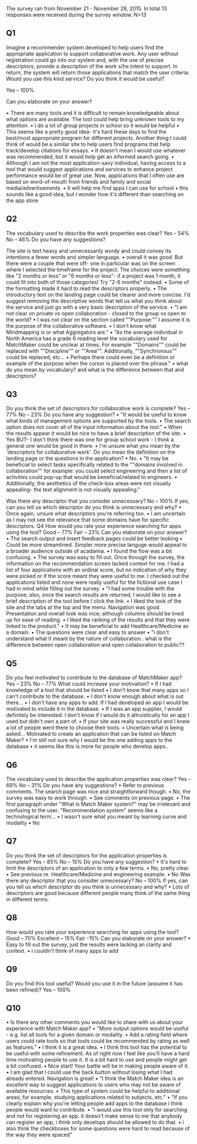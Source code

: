 The survey ran from November 21 - November 28, 2015. In total 13 responses were received during the survey window. 
N=13

## Q1
Imagine a recommender system developed to help users find the appropriate application to support collaborative work. Any user without registration could go into our system and, with the use of precise descriptors, provide a description of the work s/he intent to support. In return, the system will return those applications that match the user criteria. Would you use this kind service? Do you think it would be useful?

Yes – 100%

Can you elaborate on your answer?

•	There are many tools and it is difficult to remain knowledgeable about what options are available.  The tool could help bring unknown tools to my attention.
•	I do a lot of group projects in school so it would be helpful
•	This seems like a pretty good idea- it's hard these days to find the best/most appropriate program for different projects. Another thing I could think of would be a similar site to help users find programs that help track/develop citations for essays.
•	It doesn't mean I would use whatever was recommended, but it would help get an informed search going.
•	Although I am not the most application-savy individual, having access to a tool that would suggest applications and services to enhance project performance would be of great use. Now, applications that I often use are based on word-of-mouth from friends and family and social media/advertisements.
•	It will help me find apps I can use for school
•	this sounds like a good idea, but i wonder how it's different than searching on the app store

## Q2
The vocabulary used to describe the work properties was clear?
Yes – 54%
No – 46%
Do you have any suggestions?

The site is text heavy and unnecessarily wordy and could convey its intentions a fewer words and simpler language.
•	overall it was good. But there were a couple that were off- one in particular was on the screen where I selected the timeframe for the project. The choices were something like "2 months or less" or "6 months or less"- if a project was 1 month, it could fit into both of those categories! Try "2-6 months" instead.
•	Some of the formatting made it hard to read the descriptors properly. 
•	The introductory text on the landing page could be clearer and more concise.  I'd suggest removing the descriptive words that tell us what you think about the service and just go with a very basic description of the service.
•	"I am not clear on private vs open collaboration - closed to the group vs open to the world?
•	I was not clear on the section called ""Purpose:"" I assume it is the purpose of the collaborative software.
•	I don't know what Mindmapping is or what Aggregators are."
•	"As the average individual in North America has a grade 6 reading level the vocabulary used for MatchMaker could be unclear at times. For example ""Domains"" could be replaced with ""Discipline"" or ""Area"". Additionally, ""Synchronous"" could be replaced, etc...
•	Perhaps there could even be a definition or example of the purpose when the cursor is placed over the phrase."
•	what do you mean by vocabulary? and what is the difference between that and descriptors?

## Q3
Do you think the set of descriptors for collaborative work is complete?
Yes – 77%
No – 23%
Do you have any suggestion?
•	"It would be useful to know what kinds of management options are supported by the tools.
•	The search option does not cover all of the input information about the tool."
•	When the results appear it would be nice to have a brief description of the site. 
•	Yes BUT- I don't think there was one for group school work - I think a general one would be good in there. 
•	I'm unsure what you mean by the 'descriptors for collaborative work'.  Do you mean the definition on the landing page or the questions in the application?
•	No.
•	"It may be beneficial to select tasks specifically related to the ""domains involved in collaboration"" for example: you could select engineering and then a list of activities could pop-up that would be beneficial/related to engineers.
•	Additionally, the aesthetics of the check-box areas were not visually appealing- the text alignment is not visually appealing."

Was there any descriptor that you consider unnecessary?
No – 100%
If yes, can you tell us which descriptor do you think is unnecessary and why?
•	Once again, unsure what descriptors you're referring too.
•	I am uncertain as I may not see the relevance that some domains have for specific descriptors.
Q4
How would you rate your experience searching for apps using the tool?
Good – 77%
Fair – 23%
Can you elaborate on your answer?
•	The search output and insert feedback pages could be better looking
•	Could be more streamlined. Simpler more precise languge would appeal to a broader audience outside of acadamia.
•	I found the flow was a bit confusing. 
•	The survey was easy to fill out.  Once through the survey, the information on the recommendation screen lacked context for me.  I had a list of four applications with an ordinal score, but no indication of why they were picked or if the score meant they were useful to me.  I checked out the applications listed and none were really useful for the fictional use case I had in mind while filling out the survey.
•	"I had some trouble with the purpose; also, once the search results are returned, I would like to see a brief description of the tool before I click the link.
•	I liked the look of the site and the tabs at the top and the menu. Navigation was good. Presentation and overall look was nice; although columns should be lined up for ease of reading.
•	I liked the ranking of the results and that they were linked to the product."
•	It may be beneficial to add Healthcare/Medicine as a domain.
•	The questions were clear and easy to answer
•	"i don't understand what it meant by the nature of collaboration.. what is the difference between open collaboration and open collaboration to public??

## Q5
Do you feel motivated to contribute to the database of MatchMaker app?
Yes – 23%
No – 77%
What could increase your motivation?
•	If I had knowledge of a tool that should be listed
•	I don't know that many apps so I can't contribute to the database.
•	I don't know enough about what is out there...
•	I don't have any apps to add. If I had developed an app I would be motivated to include it in the database.
•	If I was an app supplier, I would definitely be interested.  I don't know if I would do it altruistically for an app I used but didn't own a part of.
•	If your site was really successful and I knew a lot of people went there to choose their tools.
•	Uncertain what is being asked... Motivated to create an application that can be listed on Match Maker?
•	I'm still not sure why I would be the one adding apps to the database
•	it seems like this is more for people who develop apps..

## Q6 
The vocabulary used to describe the application properties was clear?
Yes – 69% 
No – 31%
Do you have any suggestions?
•	Refer to previous comments. The search page was nice and straightforward though.
•	No, the survey was easy to work through.
•	See comments on previous page.
•	The first paragraph under "What is Match Maker system?" may be irrelevant and confusing to the user. "Recommendation system" seems like a technological term...
•	I wasn't sure what you meant by learning curve and modality
•	No

## Q7
Do you think the set of descriptors for the application properties is complete?
Yes – 85%
No – 15%
Do you have any suggestion?
•	It's hard to limit the descriptors of an application to only a few terms. 
•	No, pretty clear.
•	See previous re. Healthcare/Medicine and engineering example.
•	No
Was there any descriptor that you consider unnecessary?
No – 100%
If yes, can you tell us which descriptor do you think is unnecessary and why?
•	Lots of descriptors are good because different people many think of the same thing in different terms.

## Q8
How would you rate your experience searching for apps using the tool?
Good – 70%
Excellent – 15%
Fair -15%
Can you elaborate on your answer?
•	Easy to fill out the survey, just the results were lacking an clarity and context.
•	i couldn't think of many apps to add

## Q9
Do you find this tool useful? Would you use it in the future (assume it has been refined)?
Yes – 100%

## Q10
•	Is there any other comments you would like to share with us about your experience with Match Maker app?
•	"More output options would be useful - e.g. list all tools for a given domain or modality.
•	Add a rating field where users could rate tools so that tools could be recommended by rating as well as features."
•	I think it is a great idea.
•	I think this tool has the potential to be useful with some refinement. As of right now I feel like you'll have a hard time motivating people to use it. It is a bit hard to use and people might get a bit confused. 
•	Nice start!  Your battle will be in making people aware of it.
•	I am glad that I could use the back button without losing what I had already entered. Navigation is great!
•	"I think the Match Maker idea is an excellent way to suggest applications to users who may not be aware of available resources.
•	This type of system could be helpful to additional areas; for example, studying applications related to subjects, etc."
•	"If you clearly explain why you're letting people add apps to the database i think people would want to contribute.
•	"i would use this tool only for searching and not for registering an app. it doesn't make sense to me that anybody can register an app, i think only develops should be allowed to do that.
•	i also think the checkboxes for some questions were hard to read because of the way they were spaced"
